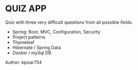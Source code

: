 

# **QUIZ APP**
Quiz with three very difficult questions from all possible fields.

* Spring: Boot, MVC, Configuration, Security
* Project patterns
* Thymeleaf
* Hibernate / Spring Data
* Docker / mySql DB

Author: kpisar754